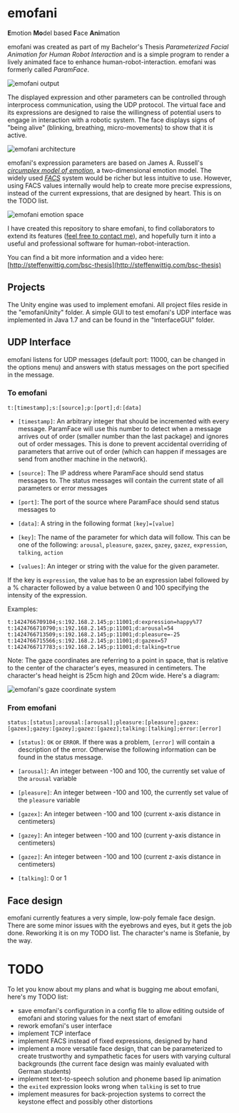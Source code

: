 # emofani
**E**motion **Mo**del based **F**ace **Ani**mation

emofani was created as part of my Bachelor's Thesis *Parameterized Facial Animation for Human Robot Interaction* and is a simple program to render a lively animated face to enhance human-robot-interaction. emofani was formerly called *ParamFace*.

![emofani output](http://steffenwittig.com/wp-content/uploads/2015/07/emofani.png "emofani output")

The displayed expression and other parameters can be controlled through interprocess communication, using the UDP protocol. The virtual face and its expressions are designed to raise the willingness of potential users to engage in interaction with a robotic system. The face displays signs of "being alive" (blinking, breathing, micro-movements) to show that it is active.

![emofani architecture](http://steffenwittig.com/wp-content/uploads/2015/07/emofani_architecture.png "emofani architecture")

emofani's expression parameters are based on James A. Russell's [*circumplex model of emotion*](https://en.wikipedia.org/wiki/Emotion_classification#Circumplex_model), a two-dimensional emotion model. The widely used [*FACS*](https://en.wikipedia.org/wiki/Facial_Action_Coding_System) system would be richer but less intuitive to use. However, using FACS values internally would help to create more precise expressions, instead of the current expressions, that are designed by heart. This is on the TODO list.

![emofani emotion space](http://steffenwittig.com/wp-content/uploads/2015/07/emofani_emotion_space.png "emofani emotion space")

I have created this repository to share emofani, to find collaborators to extend its features ([feel free to contact me](mailto:emofani@steffenwittig.com)), and hopefully turn it into a useful and professional software for human-robot-interaction.

You can find a bit more information and a video here: [http://steffenwittig.com/bsc-thesis](http://steffenwittig.com/bsc-thesis)

## Projects
The Unity engine was used to implement emofani. All project files reside in the "emofaniUnity" folder. A simple GUI to test emofani's UDP interface was implemented in Java 1.7 and can be found in the "InterfaceGUI" folder.

## UDP Interface
emofani listens for UDP messages (default port: 11000, can be changed in the options menu) and answers with status messages on the port specified in the message.

### To emofani

	t:[timestamp];s:[source];p:[port];d:[data]

- `[timestamp]`: An arbitrary integer that should be incremented with every message. ParamFace will use this number to detect when a message arrives out of order (smaller number than the last package) and ignores out of order messages. This is done to prevent accidental overriding of parameters that arrive out of order (which can happen if messages are send from another machine in the network).

- `[source]`: The IP address where ParamFace should send status messages to. The status
messages will contain the current state of all parameters or error messages

- `[port]`: The port of the source where ParamFace should send status messages to

- `[data]`: A string in the following format `[key]=[value]`

- `[key]`: The name of the parameter for which data will follow. This can be one of the following: `arousal`, `pleasure`, `gazex`, `gazey`, `gazez`, `expression`, `talking`, `action`

- `[values]`: An integer or string with the value for the given parameter.

If the key is `expression`, the value has to be an expression label followed by a % character followed by a value between 0 and 100 specifying the intensity of the expression.

Examples:

	t:1424766709104;s:192.168.2.145;p:11001;d:expression=happy%77
	t:1424766710790;s:192.168.2.145;p:11001;d:arousal=54
	t:1424766713509;s:192.168.2.145;p:11001;d:pleasure=-25
	t:1424766715566;s:192.168.2.145;p:11001;d:gazex=57
	t:1424766717783;s:192.168.2.145;p:11001;d:talking=true

Note: The gaze coordinates are referring to a point in space, that is relative to the center of the character's eyes, measured in centimeters. The character's head height is 25cm high and 20cm wide. Here's a diagram:

![emofani's gaze coordinate system](http://steffenwittig.com/wp-content/uploads/2015/07/emofani_gaze_coordinates.png "emofani's gaze coordinate system")

### From emofani

    status:[status];arousal:[arousal];pleasure:[pleasure];gazex:[gazex];gazey:[gazey];gazez:[gazez];talking:[talking];error:[error]

- `[status]`: `OK` or `ERROR`. If there was a problem, `[error]` will contain a description of the error. Otherwise the
following information can be found in the status message.

- `[arousal]`: An integer between -100 and 100, the currently set value of the `arousal` variable
- `[pleasure]`: An integer between -100 and 100, the currently set value of the `pleasure` variable
- `[gazex]`: An integer between -100 and 100 (current x-axis distance in centimeters)
- `[gazey]`: An integer between -100 and 100 (current y-axis distance in centimeters)
- `[gazez]`: An integer between -100 and 100 (current z-axis distance in centimeters)
- `[talking]`: 0 or 1

## Face design

emofani currently features a very simple, low-poly female face design. There are some minor issues with the eyebrows and eyes, but it gets the job done. Reworking it is on my TODO list. The character's name is Stefanie, by the way.

# TODO
To let you know about my plans and what is bugging me about emofani, here's my TODO list:

- save emofani's configuration in a config file to allow editing outside of emofani and storing values for the next start of emofani
- rework emofani's user interface
- implement TCP interface
- implement FACS instead of fixed expressions, designed by hand
- implement a more versatile face design, that can be parameterized to create trustworthy and sympathetic faces for users with varying cultural backgrounds (the current face design was mainly evaluated with German students)
- implement text-to-speech solution and phoneme based lip animation
- the `exited` expression looks wrong when `talking` is set to true
- implement measures for back-projection systems to correct the keystone effect and possibly other distortions